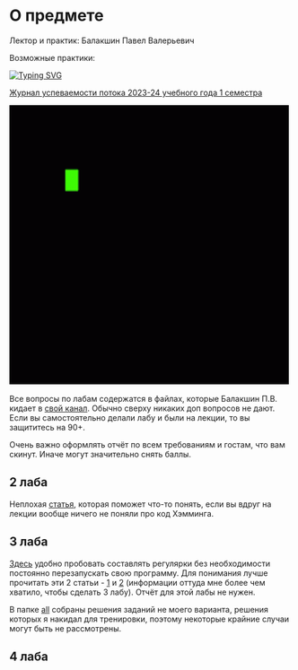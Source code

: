 # О предмете
Лектор и практик: Балакшин Павел Валерьевич

Возможные практики: 

[![Typing SVG](https://readme-typing-svg.herokuapp.com?color=%2336BCF7&lines=Я+хочу+отчислиться+по+собственному+желанию)](https://git.io/typing-svg)

[Журнал успеваемости потока 2023-24 учебного года 1 семестра](https://docs.google.com/spreadsheets/d/1wYEDRJ5vYFfdKEqnAgb2tig-lnDwJK1-Lu-DUbmd23s)

![](https://github.com/petrovviacheslav/myitmo/blob/main/materials/informatics.gif)

Все вопросы по лабам содержатся в файлах, которые Балакшин П.В. кидает в [свой канал](https://t.me/balakshin_students). Обычно сверху никаких доп вопросов не дают. Если вы самостоятельно делали лабу и были на лекции, то вы защититесь на 90+.

Очень важно оформлять отчёт по всем требованиям и гостам, что вам скинут. Иначе могут значительно снять баллы.

## 2 лаба
Неплохая [статья](https://habr.com/ru/articles/140611/), которая поможет что-то понять, если вы вдруг на лекции вообще ничего не поняли про код Хэмминга.

## 3 лаба
[Здесь](https://regex101.com/) удобно пробовать составлять регулярки без необходимости постоянно перезапускать свою программу.
Для понимания лучше прочитать эти 2 статьи - [1](https://tproger.ru/translations/regular-expression-python) и [2](https://habr.com/ru/articles/349860/) (информации оттуда мне более чем хватило, чтобы сделать 3 лабу).
Отчёт для этой лабы не нужен.

В папке [all](Лабораторные/lab3/all/) собраны решения заданий не моего варианта, решения которых я накидал для тренировки, поэтому некоторые крайние случаи могут быть не рассмотрены.

## 4 лаба